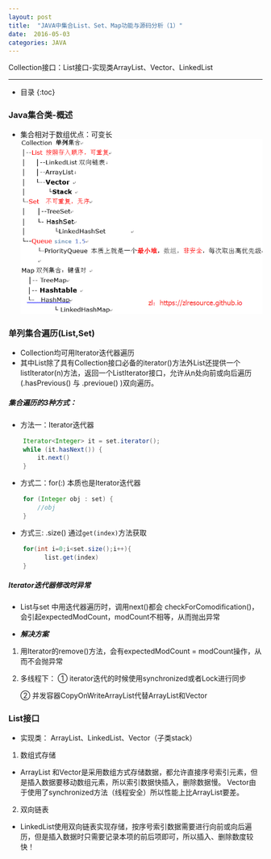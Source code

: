```yaml
---
layout: post
title:  "JAVA中集合List、Set、Map功能与源码分析（1）"
date:  2016-05-03
categories: JAVA
---
```


Collection接口：List接口-实现类ArrayList、Vector、LinkedList 

---

- 目录
{:toc}

### Java集合类-概述

- 集合相对于数组优点：可变长
![collection](/images/java-collection.png)

### 单列集合遍历(List,Set)

- Collection均可用Iterator迭代器遍历
- 其中List除了具有Collection接口必备的iterator()方法外List还提供一个listIterator(n)方法，返回一个ListIterator接口，允许从n处向前或向后遍历(.hasPrevious() 与 .previoue() )双向遍历。

##### 集合遍历的3种方式：

- 方法一：Iterator迭代器
```java	
	Iterator<Integer> it = set.iterator();
	while (it.hasNext()) {
		it.next()
	}
```
- 方式二：for(:) 本质也是Iterator迭代器
```java	
	for (Integer obj : set) {
		//obj
	}
```
- 方式三: .size() 通过`get(index)`方法获取
```java	
	for(int i=0;i<set.size();i++){
		  list.get(index)
	}
```

##### ***Iterator迭代器修改时异常***

- List与set 中用迭代器遍历时，调用next()都会 checkForComodification()，会引起expectedModCount，modCount不相等，从而抛出异常

- ***解决方案***
1. 用Iterator的remove()方法，会有expectedModCount = modCount操作，从而不会抛异常
2. 多线程下：
	① iterator迭代的时候使用synchronized或者Lock进行同步
	
	② 并发容器CopyOnWriteArrayList代替ArrayList和Vector

### List接口

- 实现类： ArrayList、LinkedList、Vector（子类stack）

1. 数组式存储
- ArrayList 和Vector是采用数组方式存储数据，都允许直接序号索引元素，但是插入数据要移动数组元素，所以索引数据快插入，删除数据慢。
Vector由于使用了synchronized方法（线程安全）所以性能上比ArrayList要差。
2. 双向链表
- LinkedList使用双向链表实现存储，按序号索引数据需要进行向前或向后遍历，但是插入数据时只需要记录本项的前后项即可，所以插入、删除数度较快！



